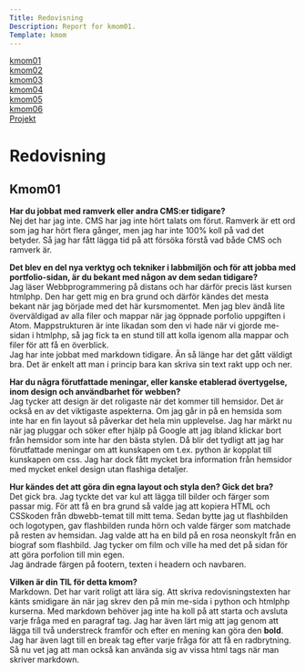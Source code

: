 ```yaml
---
Title: Redovisning
Description: Report for kmom01.
Template: kmom
---
```


<div class="menu">
<a href="kmom01">kmom01</a><br>
<a href="kmom02">kmom02</a><br>
<a href="kmom03">kmom03</a><br>
<a href="kmom04">kmom04</a><br>
<a href="kmom05">kmom05</a><br>
<a href="kmom06">kmom06</a><br>
<a href="kmom10">Projekt</a><br>
</div>

<div class="answers">
<h1 class="rubrik">Redovisning </h1>

<h2>Kmom01</h2>

<p><strong>Har du jobbat med ramverk eller andra CMS:er tidigare?</strong><br>
Nej det har jag inte. CMS har jag inte hört talats om förut. Ramverk är ett ord
som jag har hört flera gånger, men jag har inte 100% koll på vad det betyder. Så
jag har fått lägga tid på att försöka förstå vad både CMS och ramverk är.</p>

<p><strong>Det blev en del nya verktyg och tekniker i labbmiljön och för att jobba med
portfolio-sidan, är du bekant med någon av dem sedan tidigare?</strong><br>
Jag läser Webbprogrammering på distans och har därför precis läst kursen htmlphp.
Den har gett mig en bra grund och därför kändes det mesta bekant när jag började
med det här kursmomentet. Men jag blev ändå lite överväldigad av alla filer och
mappar när jag öppnade porfolio uppgiften i Atom. Mappstrukturen är inte likadan
som den vi hade när vi gjorde me-sidan i htmlphp, så jag fick ta en stund till
att kolla igenom alla mappar och filer för att få en överblick.<br>
Jag har inte jobbat med markdown tidigare. Än så länge har det gått väldigt bra.
Det är enkelt att man i princip bara kan skriva sin text rakt upp och ner.</p>

<p><strong>Har du några förutfattade meningar, eller kanske etablerad övertygelse, inom
design och användbarhet för webben?</strong><br>
Jag tycker att design är det roligaste när det kommer till hemsidor. Det är också
en av det viktigaste aspekterna. Om jag går in på en hemsida som inte har en fin
layout så påverkar det hela min upplevelse. Jag har märkt nu när jag pluggar och
söker efter hjälp på Google att jag ibland klickar bort från hemsidor som inte
har den bästa stylen. Då blir det tydligt att jag har förutfattade meningar om
att kunskapen om t.ex. python är kopplat till kunskapen om css. Jag har dock fått
mycket bra information från hemsidor med mycket enkel design utan flashiga detaljer.</p>

<p><strong>Hur kändes det att göra din egna layout och styla den? Gick det bra?</strong><br>
Det gick bra. Jag tyckte det var kul att lägga till bilder och färger som passar mig.
För att få en bra grund så valde jag att kopiera HTML och CSSkoden från dbwebb-temat
till mitt tema. Sedan bytte jag ut flashbilden och logotypen, gav flashbilden runda
hörn och valde färger som matchade på resten av hemsidan. Jag valde att ha en bild
på en rosa neonskylt från en biograf som flashbild. Jag tycker om film och ville
ha med det på sidan för att göra porfolion till min egen.<br>
Jag ändrade färgen på footern, texten i headern och navbaren.</p>

<p><strong>Vilken är din TIL för detta kmom?</strong><br>
Markdown. Det har varit roligt att lära sig. Att skriva redovisningstexten har
känts smidigare än när jag skrev den på min me-sida i python och htmlphp kurserna.
Med markdown behöver jag inte ha koll på att starta och avsluta varje fråga med
en paragraf tag. Jag har även lärt mig att jag genom att lägga till två understreck
framför och efter en mening kan göra den <strong>bold</strong>. Jag har även lagt till en break
tag efter varje fråga för att få en radbrytning. Så nu vet jag att man också kan
använda sig av vissa html tags när man skriver markdown.</p>
</div>
